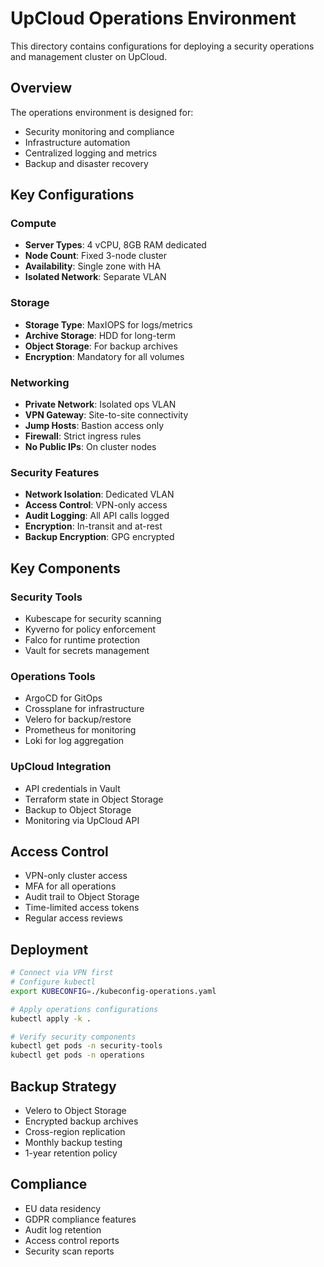 # UpCloud Operations Environment

This directory contains configurations for deploying a security operations and management cluster on UpCloud.

## Overview

The operations environment is designed for:
- Security monitoring and compliance
- Infrastructure automation
- Centralized logging and metrics
- Backup and disaster recovery

## Key Configurations

### Compute
- **Server Types**: 4 vCPU, 8GB RAM dedicated
- **Node Count**: Fixed 3-node cluster
- **Availability**: Single zone with HA
- **Isolated Network**: Separate VLAN

### Storage
- **Storage Type**: MaxIOPS for logs/metrics
- **Archive Storage**: HDD for long-term
- **Object Storage**: For backup archives
- **Encryption**: Mandatory for all volumes

### Networking
- **Private Network**: Isolated ops VLAN
- **VPN Gateway**: Site-to-site connectivity
- **Jump Hosts**: Bastion access only
- **Firewall**: Strict ingress rules
- **No Public IPs**: On cluster nodes

### Security Features
- **Network Isolation**: Dedicated VLAN
- **Access Control**: VPN-only access
- **Audit Logging**: All API calls logged
- **Encryption**: In-transit and at-rest
- **Backup Encryption**: GPG encrypted

## Key Components

### Security Tools
- Kubescape for security scanning
- Kyverno for policy enforcement
- Falco for runtime protection
- Vault for secrets management

### Operations Tools
- ArgoCD for GitOps
- Crossplane for infrastructure
- Velero for backup/restore
- Prometheus for monitoring
- Loki for log aggregation

### UpCloud Integration
- API credentials in Vault
- Terraform state in Object Storage
- Backup to Object Storage
- Monitoring via UpCloud API

## Access Control

- VPN-only cluster access
- MFA for all operations
- Audit trail to Object Storage
- Time-limited access tokens
- Regular access reviews

## Deployment

```bash
# Connect via VPN first
# Configure kubectl
export KUBECONFIG=./kubeconfig-operations.yaml

# Apply operations configurations
kubectl apply -k .

# Verify security components
kubectl get pods -n security-tools
kubectl get pods -n operations
```

## Backup Strategy

- Velero to Object Storage
- Encrypted backup archives
- Cross-region replication
- Monthly backup testing
- 1-year retention policy

## Compliance

- EU data residency
- GDPR compliance features
- Audit log retention
- Access control reports
- Security scan reports